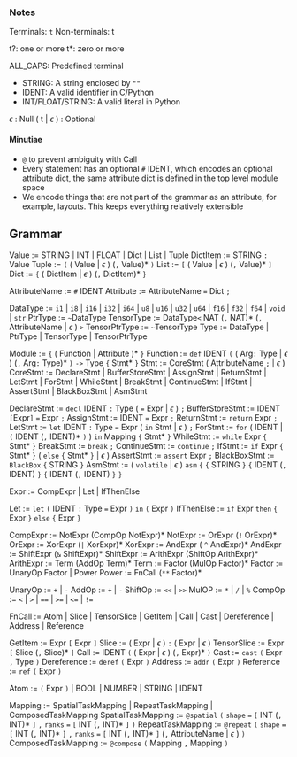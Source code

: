 ### Notes
Terminals: `t`
Non-terminals: t

t?: one or more
t*: zero or more

ALL_CAPS: Predefined terminal
- STRING: A string enclosed by `""`
- IDENT: A valid identifier in C/Python
- INT/FLOAT/STRING: A valid literal in Python

$\epsilon$ : Null
( t | $\epsilon$ ) : Optional

#### Minutiae
- `@` to prevent ambiguity with Call
- Every statement has an optional `#` IDENT, which encodes an optional attribute dict, the same attribute dict is defined in the top level module space
- We encode things that are not part of the grammar as an attribute, for example, layouts. This keeps everything relatively extensible

## Grammar
Value := STRING | INT | FLOAT | Dict | List | Tuple
DictItem := STRING `:` Value
Tuple := `(` ( Value | $\epsilon$ ) (`,` Value)\* `)`
List := `[` ( Value | $\epsilon$ ) (`,` Value)\* `]`
Dict := `{` ( DictItem | $\epsilon$ ) (`,` DictItem)\* `}`

AttributeName := `#` IDENT
Attribute := AttributeName `=` Dict `;`

DataType := `i1` | `i8` | `i16` | `i32` | `i64` | `u8` | `u16` | `u32` | `u64` | `f16` | `f32` | `f64` | `void` | `str`
PtrType := `~`DataType
TensorType := DataType`<` NAT (`,` NAT)\* (`,` AttributeName | $\epsilon$ ) `>`
TensorPtrType := `~`TensorType
Type := DataType | PtrType | TensorType | TensorPtrType

Module := `{` ( Function | Attribute )\* `}` 
Function := `def` IDENT `(` ( Arg`:` Type | $\epsilon$ ) (`,` Arg`:` Type)\* `)` `->` Type `{` Stmt* `}`
Stmt := CoreStmt ( AttributeName `;` | $\epsilon$ )
CoreStmt := DeclareStmt 
		| BufferStoreStmt 
		| AssignStmt 
		| ReturnStmt 
		| LetStmt 
		| ForStmt 
		| WhileStmt
		| BreakStmt
		| ContinueStmt
		| IfStmt
		| AssertStmt
		| BlackBoxStmt
		| AsmStmt

DeclareStmt := `decl` IDENT `:` Type ( `=` Expr | $\epsilon$ ) `;`
BufferStoreStmt := IDENT `[`Expr`]` `=` Expr `;`
AssignStmt := IDENT `=` Expr `;`
ReturnStmt := `return` Expr `;`
LetStmt := `let` IDENT `:` Type `=` Expr  ( `in` Stmt | $\epsilon$ ) `;`
ForStmt := `for` ( IDENT | `(` IDENT (`,` IDENT)\* `)` ) `in` Mapping `{` Stmt* `}`
WhileStmt := `while` Expr `{` Stmt* `}`
BreakStmt := `break` `;`
ContinueStmt := `continue` `;`
IfStmt := `if` Expr `{` Stmt* `}` ( `else` `{` Stmt* `}` | $\epsilon$ )
AssertStmt := `assert` Expr `;`
BlackBoxStmt := `BlackBox` `{` STRING `}`
AsmStmt := ( `volatile` | $\epsilon$ ) `asm` `{` `{` STRING `}` `{` IDENT (`,` IDENT) `}` `{` IDENT (`,` IDENT) `}` `}`


Expr := CompExpr | Let | IfThenElse

Let := `let` `(` IDENT `:` Type `=` Expr `)` `in` `(` Expr `)`
IfThenElse := `if` Expr `then` `{` Expr `}` `else` `{` Expr `}`

CompExpr := NotExpr (CompOp NotExpr)\*
NotExpr := OrExpr (`!` OrExpr)\*
OrExpr := XorExpr (`|` XorExpr)\*
XorExpr := AndExpr ( `^` AndExpr)\*
AndExpr := ShiftExpr (`&` ShiftExpr)\*
ShiftExpr := ArithExpr (ShiftOp ArithExpr)\*
ArithExpr := Term (AddOp Term)\*
Term := Factor (MulOp Factor)\*
Factor := UnaryOp Factor | Power
Power := FnCall (`**` Factor)\*

UnaryOp := `+` | `-`
AddOp := `+` | `-`
ShiftOp := `<<` | `>>`
MulOP := `*` | `/` | `%`
CompOp := `<` | `>` | `==` | `>=` | `<=` | `!=`

FnCall := Atom
		| Slice
		| TensorSlice
		| GetItem
		| Call
		| Cast
		| Dereference
		| Address
		| Reference

GetItem := Expr `[` Expr `]`
Slice := ( Expr | $\epsilon$ ) `:` ( Expr | $\epsilon$ )
TensorSlice := Expr `[` Slice (`,` Slice)\* `]`
Call := IDENT `(` ( Expr | $\epsilon$ ) (`,` Expr)\* `)`
Cast := `cast` `(` Expr  `,` Type `)`
Dereference := `deref` `(` Expr `)`
Address := `addr` `(` Expr `)`
Reference := `ref` `(` Expr `)`

Atom := `(` Expr `)`
	| BOOL
	| NUMBER
	| STRING
	| IDENT


Mapping := SpatialTaskMapping | RepeatTaskMapping | ComposedTaskMapping
SpatialTaskMapping := `@spatial` `(` `shape` `=` `[` INT (`,` INT)\* `]` `,` `ranks` `=` `[` INT (`,` INT)\* `]` `)`
RepeatTaskMapping := `@repeat` `(` `shape` `=` `[` INT (`,` INT)\* `]` `,` `ranks` `=` `[` INT (`,` INT)\* `]` (`,` AttributeName | $\epsilon$ ) `)`
ComposedTaskMapping := `@compose` `(` Mapping `,` Mapping `)`
